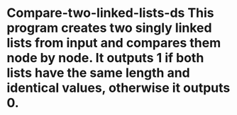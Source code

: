 # Compare-two-linked-lists-ds This program creates two singly linked lists from input and compares them node by node. It outputs **1** if both lists have the same length and identical values, otherwise it outputs 0.
